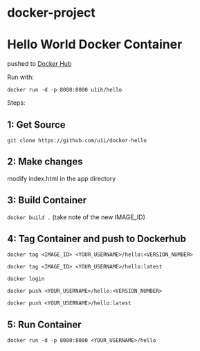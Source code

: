 # docker-project

# Hello World Docker Container

pushed to [Docker Hub
](https://hub.docker.com/r/u1ih/hello)

Run with:

`docker run -d -p 8080:8080 u1ih/hello`

Steps:

## 1: Get Source

`git clone https://github.com/u1i/docker-hello`

## 2: Make changes

modify index.html in the app directory

## 3: Build Container

`docker build .`  (take note of the new IMAGE_ID)

## 4: Tag Container and push to Dockerhub

`docker tag <IMAGE_ID> <YOUR_USERNAME>/hello:<VERSION_NUMBER>`

`docker tag <IMAGE_ID> <YOUR_USERNAME>/hello:latest`

`docker login`

`docker push <YOUR_USERNAME>/hello:<VERSION_NUMBER>`

`docker push <YOUR_USERNAME>/hello:latest`

## 5: Run Container

`docker run -d -p 8080:8080 <YOUR_USERNAME>/hello`
